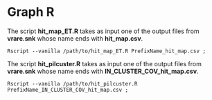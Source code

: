# Graph R

The script **hit_map_ET.R** takes as input one of the output files from **vrare.snk** whose name ends with **hit_map.csv**.

```
Rscript --vanilla /path/to/hit_map_ET.R PrefixName_hit_map.csv ;
```


The script **hit_pilcuster.R** takes as input one of the output files from **vrare.snk** whose name ends with **IN_CLUSTER_COV_hit_map.csv**.

```
Rscript --vanilla /path/to/hit_pilcuster.R PrefixName_IN_CLUSTER_COV_hit_map.csv ;
```




